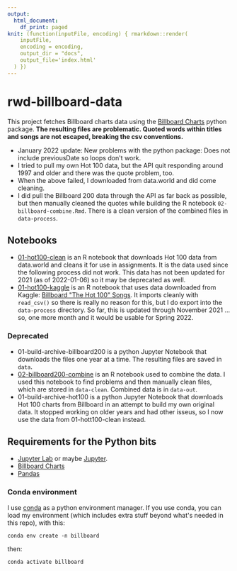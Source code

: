 ```yaml
---
output:
  html_document:
    df_print: paged
knit: (function(inputFile, encoding) { rmarkdown::render(
    inputFile,
    encoding = encoding,
    output_dir = "docs",
    output_file='index.html'
  ) })
---
```


# rwd-billboard-data

This project fetches Billboard charts data using the [Billboard Charts](https://github.com/guoguo12/billboard-charts) python package. **The resulting files are problematic. Quoted words within titles and songs are not escaped, breaking the csv conventions.**

- January 2022 update: New problems with the python package: Does not include previousDate so loops don't work.
- I tried to pull my own Hot 100 data, but the API quit responding around 1997 and older and there was the quote problem, too.
- When the above failed, I downloaded from data.world and did come cleaning.
- I did pull the Billboard 200 data through the API as far back as possible, but then manually cleaned the quotes while building the R notebook `02-billboard-combine.Rmd`. There is a clean version of the combined files in `data-process`.

## Notebooks

- [01-hot100-clean](https://utdata.github.io/rwd-billboard-data/01-hot100-clean.html) is an R notebook that downloads Hot 100 data from data.world and cleans it for use in assignments. It is the data used since the following process did not work. This data has not been updated for 2021 (as of 2022-01-06) so it may be deprecated as well.
- [01-hot100-kaggle](https://utdata.github.io/rwd-billboard-data/01-hot100-kaggle.html) is an R notebook that uses data downloaded from Kaggle: [Billboard "The Hot 100" Songs](https://www.kaggle.com/dhruvildave/billboard-the-hot-100-songs). It imports cleanly with `read_csv()` so there is really no reason for this, but I do export into the `data-process` directory. So far, this is updated through November 2021 ... so, one more month and it would be usable for Spring 2022.

### Deprecated

- 01-build-archive-billboard200 is a python Jupyter Notebook that downloads the files one year at a time. The resulting files are saved in `data`.
- [02-billboard200-combine](https://utdata.github.io/rwd-billboard-data/02-billboard200-combine.html) is an R notebook used to combine the data. I used this notebook to find problems and then manually clean files, which are stored in `data-clean`. Combined data is in `data-out`.
- 01-build-archive-hot100 is a python Jupyter Notebook that downloads Hot 100 charts from Billboard in an attempt to build my own original data. It stopped working on older years and had other isseus, so I now use the data from 01-hott100-clean instead.

## Requirements for the Python bits

- [Jupyter Lab](https://jupyterlab.readthedocs.io/en/stable/) or maybe [Jupyter](https://jupyter.org/documentation).
- [Billboard Charts](https://github.com/guoguo12/billboard-charts)
- [Pandas](https://pandas.pydata.org/)

### Conda environment

I use [conda](https://docs.conda.io/projects/conda/en/latest/index.html) as a python environment manager. If you use conda, you can load my environment (which includes extra stuff beyond what's needed in this repo), with this:

`conda env create -n billboard`

then:

`conda activate billboard`




